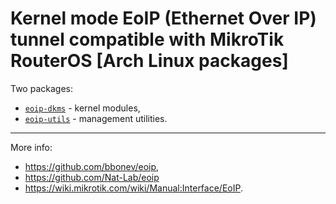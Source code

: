 # Kernel mode EoIP (Ethernet Over IP) tunnel compatible with MikroTik RouterOS [Arch Linux packages]

Two packages:
* [`eoip-dkms`](eoip-dkms) - kernel modules,
* [`eoip-utils`](eoip-utils) - management utilities.

----

More info:
* https://github.com/bbonev/eoip,
* https://github.com/Nat-Lab/eoip
* https://wiki.mikrotik.com/wiki/Manual:Interface/EoIP.
